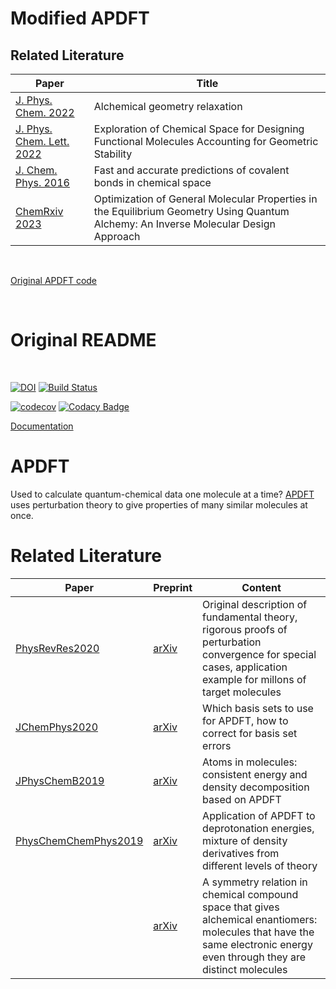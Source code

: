 # Modified APDFT
## Related Literature

Paper | Title
------|--------------
[J. Phys. Chem. 2022](https://aip.scitation.org/doi/10.1063/5.0085817) | Alchemical geometry relaxation
[J. Phys. Chem. Lett. 2022](https://pubs.acs.org/doi/10.1021/acs.jpclett.2c02355) | Exploration of Chemical Space for Designing Functional Molecules Accounting for Geometric Stability
[J. Chem. Phys. 2016](https://aip.scitation.org/doi/10.1063/1.4947217) | Fast and accurate predictions of covalent bonds in chemical space
[ChemRxiv 2023](https://chemrxiv.org/engage/chemrxiv/article-details/63bbe84ba5c354823a8c1f54) | Optimization of General Molecular Properties in the Equilibrium Geometry Using Quantum Alchemy: An Inverse Molecular Design Approach

<br/>

[Original APDFT code](https://github.com/ferchault/APDFT)

<br/>

# Original README

<br/>

[![DOI](https://zenodo.org/badge/180519723.svg)](https://zenodo.org/badge/latestdoi/180519723) 
[![Build Status](https://travis-ci.org/ferchault/APDFT.svg?branch=master)](https://travis-ci.org/ferchault/APDFT)

[![codecov](https://codecov.io/gh/ferchault/APDFT/branch/master/graph/badge.svg)](https://codecov.io/gh/ferchault/APDFT)
[![Codacy Badge](https://api.codacy.com/project/badge/Grade/226cde0cdc074ed290bfd1aa84a3bd87)](https://www.codacy.com/app/ferchault/APDFT)




[Documentation](https://ferchault.github.io/APDFT/)

# APDFT

Used to calculate quantum-chemical data one molecule at a time? [APDFT](https://doi.org/10.1103/PhysRevResearch.2.023220) uses perturbation theory to give properties of many similar molecules at once.

# Related Literature

Paper | Preprint | Content
------|--------|--------------
[PhysRevRes2020](https://doi.org/10.1103/PhysRevResearch.2.023220) | [arXiv](https://arxiv.org/abs/1809.01647) | Original description of fundamental theory, rigorous proofs of perturbation convergence for special cases, application example for millons of target molecules
[JChemPhys2020](https://aip.scitation.org/doi/10.1063/5.0023590) | [arXiv](https://arxiv.org/abs/2007.15511) | Which basis sets to use for APDFT, how to correct for basis set errors
[JPhysChemB2019](https://doi.org/10.1021/acs.jpcb.9b07799)| [arXiv](https://arxiv.org/abs/1907.06677) | Atoms in molecules: consistent energy and density decomposition based on APDFT
[PhysChemChemPhys2019](https://doi.org/10.1039/C9CP06471K) | [arXiv](https://arxiv.org/abs/1911.13080) | Application of APDFT to deprotonation energies, mixture of density derivatives from different levels of theory
&nbsp; | [arXiv](https://arxiv.org/abs/2008.02784) | A symmetry relation in chemical compound space that gives alchemical enantiomers: molecules that have the same electronic energy even through they are distinct molecules
